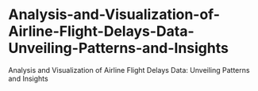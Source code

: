 # Analysis-and-Visualization-of-Airline-Flight-Delays-Data-Unveiling-Patterns-and-Insights
Analysis and Visualization of Airline Flight Delays Data: Unveiling Patterns and Insights

